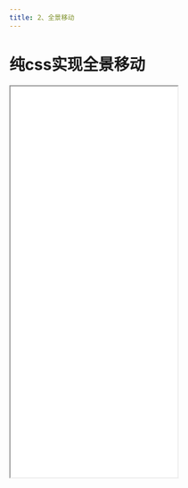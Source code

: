 ```yaml
---
title: 2、全景移动
---
```


# 纯css实现全景移动

<iframe src='/html/htmlcss/css3/panorama.html' height='700px'></iframe>